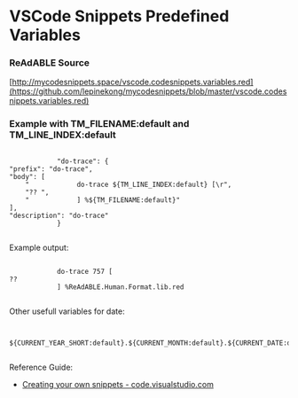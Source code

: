 
# VSCode Snippets Predefined Variables


### ReAdABLE Source

[http://mycodesnippets.space/vscode.codesnippets.variables.red](https://github.com/lepinekong/mycodesnippets/blob/master/vscode.codesnippets.variables.red)


### Example with TM_FILENAME:default and TM_LINE_INDEX:default



```

            "do-trace": {
"prefix": "do-trace",
"body": [
    "            do-trace ${TM_LINE_INDEX:default} [\r",
    "?? ",
    "            ] %${TM_FILENAME:default}"
],
"description": "do-trace"
            }	            
        
```


Example output:   



```

            do-trace 757 [
??
            ] %ReAdABLE.Human.Format.lib.red            
        
```


Other usefull variables for date:


```

            ${CURRENT_YEAR_SHORT:default}.${CURRENT_MONTH:default}.${CURRENT_DATE:default}
        
```


Reference Guide: 
- [Creating your own snippets - code.visualstudio.com](https://code.visualstudio.com/docs/editor/userdefinedsnippets)
                        
